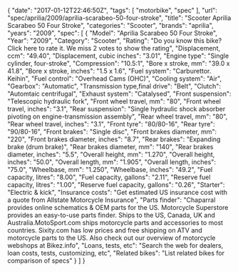{
    "date": "2017-01-12T22:46:50Z",
    "tags": [
        "motorbike",
        "spec"
    ],
    "url": "spec\/aprilia\/2009\/aprilia-scarabeo-50-four-stroke",
    "title": "Scooter Aprilia Scarabeo 50 Four Stroke",
    "categories": "Scooter",
    "brands": "aprilia",
    "years": "2009",
    "spec": [
        {
            "Model": "Aprilia Scarabeo 50 Four Stroke",
            "Year": "2009",
            "Category": "Scooter",
            "Rating": "Do you know this bike?Click here to rate it. We miss 2 votes to show the rating",
            "Displacement, ccm": "49.40",
            "Displacement, cubic inches": "3.01",
            "Engine type": "Single cylinder, four-stroke",
            "Compression": "10.5:1",
            "Bore x stroke, mm": "39.0 x 41.8",
            "Bore x stroke, inches": "1.5 x 1.6",
            "Fuel system": "Carburettor. Keihin",
            "Fuel control": "Overhead Cams (OHC)",
            "Cooling system": "Air",
            "Gearbox": "Automatic",
            "Transmission type,final drive": "Belt",
            "Clutch": "Automtaic centrifugal",
            "Exhaust system": "Catalysed",
            "Front suspension": "Telescopic hydraulic fork",
            "Front wheel travel, mm": "80",
            "Front wheel travel, inches": "3.1",
            "Rear suspension": "Single hydraulic shock absorber pivoting on engine-transmission assembly",
            "Rear wheel travel, mm": "80",
            "Rear wheel travel, inches": "3.1",
            "Front tyre": "80\/80-16",
            "Rear tyre": "90\/80-16",
            "Front brakes": "Single disc",
            "Front brakes diameter, mm": "220",
            "Front brakes diameter, inches": "8.7",
            "Rear brakes": "Expanding brake (drum brake)",
            "Rear brakes diameter, mm": "140",
            "Rear brakes diameter, inches": "5.5",
            "Overall height, mm": "1.270",
            "Overall height, inches": "50.0",
            "Overall length, mm": "1.905",
            "Overall length, inches": "75.0",
            "Wheelbase, mm": "1.250",
            "Wheelbase, inches": "49.2",
            "Fuel capacity, litres": "8.00",
            "Fuel capacity, gallons": "2.11",
            "Reserve fuel capacity, litres": "1.00",
            "Reserve fuel capacity, gallons": "0.26",
            "Starter": "Electric & kick",
            "Insurance costs": "Get estimated US insurance cost with a quote from Allstate Motorcycle Insurance",
            "Parts finder": "Chaparral provides online schematics & OEM parts for the US.   Motorcycle Superstore provides an easy-to-use parts finder. Ships to the US, Canada, UK and Australia.MotoSport.com ships motorcycle parts and accessories to most countries.    Sixity.com has low prices and free shipping on ATV and motorcycle parts to the US. Also check out our overview of motorcycle webshops at Bikez.info",
            "Loans, tests, etc": "Search the web for dealers, loan costs, tests, customizing, etc",
            "Related bikes": "List related bikes for comparison of specs"
        }
    ]
}